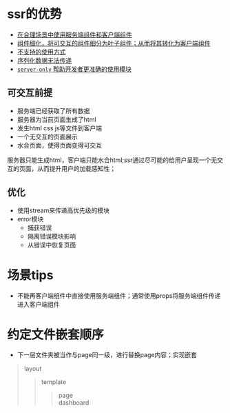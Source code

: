 
# ssr的优势
- [在合理场景中使用服务端组件和客户端组件](https://nextjs.org/docs/getting-started/react-essentials#when-to-use-server-and-client-components)
- [组件细化，将可交互的组件细分为叶子组件；从而将其转化为客户端组件](https://nextjs.org/docs/getting-started/react-essentials#moving-client-components-to-the-leaves)
- [不支持的使用方式](https://nextjs.org/docs/getting-started/react-essentials#unsupported-pattern)
- [序列化数据无法传递](https://nextjs.org/docs/getting-started/react-essentials#passing-props-from-server-to-client-components-serialization)
- [`server-only` 帮助开发者更准确的使用模块](https://nextjs.org/docs/getting-started/react-essentials#the-server-only-package)

## 可交互前提
- 服务端已经获取了所有数据
- 服务器为当前页面生成了html
- 发生html css js等文件到客户端
- 一个无交互的页面展示
- 水合页面，使得页面变得可交互   

服务器只能生成html，客户端只能水合html;ssr通过尽可能的给用户呈现一个无交互的页面，从而提升用户的加载感知性；
## 优化
- 使用stream来传递高优先级的模块
- error模块
  - 捕获错误
  - 隔离错误模块影响
  - 从错误中恢复页面

# 场景tips
- 不能再客户端组件中直接使用服务端组件；通常使用props将服务端组件传递进入客户端组件

# 约定文件嵌套顺序
- 下一层文件夹被当作与page同一级，进行替换page内容；实现嵌套
> layout
>> template
>>> page  
>>> dashboard
